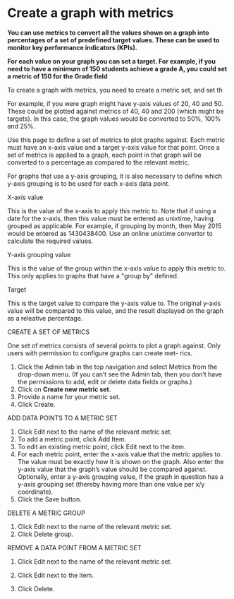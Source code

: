

# Create a graph with metrics

**You can use metrics to convert all the values shown on a graph into percentages of a set of predefined target values. These can be used to monitor key performance indicators (KPIs).&nbsp;**

**For each value on your graph you can set a target. For example, if you need to have a minimum of 150 students achieve a grade A, you could set a metric of 150 for the Grade field**

To create a graph with metrics, you need to create a metric set, and set th

For example, if you were graph might have y-axis values of 20, 40 and 50. These could be plotted against metrics of 40, 40 and 200 (which might be targets). In this case, the graph values would be converted to 50%, 100% and 25%.

Use this page to define a set of metrics to plot graphs against. Each metric must have an x-axis value and a target y-axis value for that point. Once a set of metrics is applied to a graph, each point in that graph will be converted to a percentage as compared to the relevant metric.

For graphs that use a y-axis grouping, it is also necessary to define which y-axis grouping is to be used for each x-axis data point.

X-axis value

This is the value of the x-axis to apply this metric to. Note that if using a date for the x-axis, then this value must be entered as unixtime, having grouped as applicable. For example, if grouping by month, then May 2015 would be entered as 1430438400. Use an online unixtime convertor to calculate the required values.

Y-axis grouping value

This is the value of the group within the x-axis value to apply this metric to. This only applies to graphs that have a "group by" defined.

Target

This is the target value to compare the y-axis value to. The original y-axis value will be compared to this value, and the result displayed on the graph as a releative percentage.

CREATE A SET OF METRICS

One set of metrics consists of several points to plot a graph against. Only users with permission to configure graphs can create met- rics.

1. Click the Admin tab in the top navigation and select Metrics from the drop-down menu. (If you can’t see the Admin tab, then you don’t have the permissions to add, edit or delete data fields or graphs.)
2. Click on **Create new metric set**.
3. Provide a name for your metric set.
4. Click Create.

ADD DATA POINTS TO A METRIC SET

1. Click Edit next to the name of the relevant metric set.
2. To add a metric point, click Add Item.
3. To edit an existing metric point, click Edit next to the item.
4. For each metric point, enter the x-axis value that the metric applies to. The value must be exactly how it is shown on the graph. Also enter the y-axis value that the graph’s value should be ccompared against. Optionally, enter a y-axis grouping value, if the graph in question has a y-axis grouping set (thereby having more than one value per x/y coordinate).
5. Click the Save button.

DELETE A METRIC GROUP

1. Click Edit next to the name of the relevant metric set.
2. Click Delete group.

REMOVE A DATA POINT FROM A METRIC SET

1. Click Edit next to the name of the relevant metric set.

2. Click Edit next to the item.
3. Click Delete.